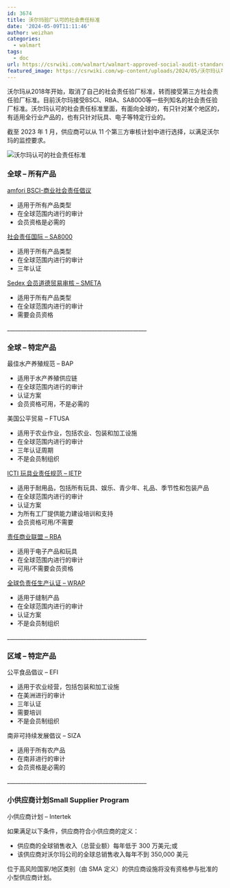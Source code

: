 ```yaml
---
id: 3674
title: 沃尔玛验厂认可的社会责任标准
date: '2024-05-09T11:11:46'
author: weizhan
categories:
  - walmart
tags:
  - doc
url: https://csrwiki.com/walmart/walmart-approved-social-audit-standards
featured_image: https://csrwiki.com/wp-content/uploads/2024/05/沃尔玛认可的社会责任标准.webp
---
```


沃尔玛从2018年开始，取消了自己的社会责任验厂标准，转而接受第三方社会责任验厂标准。目前沃尔玛接受BSCI、RBA、SA8000等一些列知名的社会责任验厂标准。沃尔玛认可的社会责任标准里面，有面向全球的，有只针对某个地区的，有适用全行业产品的，也有只针对玩具、电子等特定行业的。

截至 2023 年 1 月，供应商可以从 11 个第三方审核计划中进行选择，以满足沃尔玛的监控要求。

![沃尔玛认可的社会责任标准](https://csrwiki.com/wp-content/uploads/2024/05/沃尔玛认可的社会责任标准.webp)

### 全球 – 所有产品

[amfori BSCI-商业社会责任倡议](https://csrwiki.com/bsci/)

- 适用于所有产品类型
- 在全球范围内进行的审计
- 会员资格是必需的

[社会责任国际 – SA8000](https://csrwiki.com/sa8000/)

- 适用于所有产品类型
- 在全球范围内进行的审计
- 三年认证

[Sedex 会员道德贸易审核 – SMETA](https://csrwiki.com/sedex/)

- 适用于所有产品类型
- 在全球范围内进行的审计
- 需要会员资格

\_\_\_\_\_\_\_\_\_\_\_\_\_\_\_\_\_\_\_\_\_\_\_\_\_\_\_\_\_\_\_\_\_\_\_\_\_\_\_\_\_\_\_\_\_\_\_\_\_\_\_

### 全球 – 特定产品

最佳水产养殖规范 – BAP

- 适用于水产养殖供应链
- 在全球范围内进行的审计
- 认证方案
- 会员资格可用，不是必需的

美国公平贸易 – FTUSA

- 适用于农业作业，包括农业、包装和加工设施
- 在全球范围内进行的审计
- 三年认证周期
- 不是会员制组织

[ICTI 玩具业责任规范 – IETP](https://csrwiki.com/ietp/)

- 适用于耐用品，包括所有玩具、娱乐、青少年、礼品、季节性和包装产品
- 在全球范围内进行的审计
- 认证方案
- 为所有工厂提供能力建设培训和支持
- 会员资格可用/不需要

[责任商业联盟 – RBA](https://csrwiki.com/rba/)

- 适用于电子产品和玩具
- 在全球范围内进行的审计
- 可用/不需要会员资格

[全球负责任生产认证 – WRAP](https://csrwiki.com/wrap/)

- 适用于缝制产品
- 在全球范围内进行的审计
- 认证方案
- 不是会员制组织

\_\_\_\_\_\_\_\_\_\_\_\_\_\_\_\_\_\_\_\_\_\_\_\_\_\_\_\_\_\_\_\_\_\_\_\_\_\_\_\_\_\_\_\_\_\_\_\_\_\_\_

### 区域 – 特定产品

公平食品倡议 – EFI

- 适用于农业经营，包括包装和加工设施
- 在美洲进行的审计
- 三年认证
- 需要培训
- 不是会员制组织

南非可持续发展倡议 – SIZA

- 适用于所有农产品
- 在南非进行的审计
- 会员资格是必需的

\_\_\_\_\_\_\_\_\_\_\_\_\_\_\_\_\_\_\_\_\_\_\_\_\_\_\_\_\_\_\_\_\_\_\_\_\_\_\_\_\_\_\_\_\_\_\_\_\_\_\_

### 小供应商计划Small Supplier Program

小供应商计划 – Intertek

如果满足以下条件，供应商符合小供应商的定义：

- 供应商的全球销售收入（总营业额）每年低于 300 万美元;或
- 该供应商对沃尔玛公司的全球总销售收入每年不到 350,000 美元

位于高风险国家/地区类别（由 SMA 定义）的供应商设施将没有资格参与批准的小型供应商计划。
